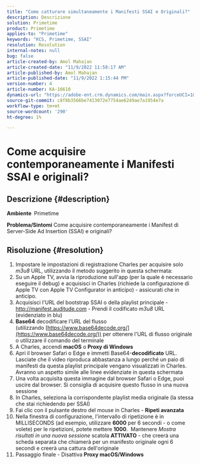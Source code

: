 ```yaml
---
title: "Come catturare simultaneamente i Manifesti SSAI e Originali?"
description: Descrizione
solution: Primetime
product: Primetime
applies-to: "Primetime"
keywords: "KCS, Primetime, SSAI"
resolution: Resolution
internal-notes: null
bug: false
article-created-by: Amol Mahajan
article-created-date: "11/9/2022 11:58:17 AM"
article-published-by: Amol Mahajan
article-published-date: "11/9/2022 1:15:44 PM"
version-number: 4
article-number: KA-16610
dynamics-url: "https://adobe-ent.crm.dynamics.com/main.aspx?forceUCI=1&pagetype=entityrecord&etn=knowledgearticle&id=0a56cac8-2560-ed11-9561-6045bd006268"
source-git-commit: c8f8b3566be7413072e7754ae6249ae7a1954e7a
workflow-type: tm+mt
source-wordcount: '290'
ht-degree: 1%

---
```


# Come acquisire contemporaneamente i Manifesti SSAI e originali?

## Descrizione {#description}

<b>Ambiente </b>
Primetime


<b>Problema/Sintomi</b>
Come acquisire contemporaneamente i Manifest di Server-Side Ad Insertion (SSAI) e originali?


## Risoluzione {#resolution}


1. Impostare le impostazioni di registrazione Charles per acquisire solo *m3u8* URL, utilizzando il metodo suggerito in questa schermata:
2. Su un Apple TV, avvia la riproduzione sull&#39;app (per la quale è necessario eseguire il debug) e acquisisci in Charles (richiede la configurazione di Apple TV con Apple TV Configurator in anticipo) - assicurati che in anticipo.
3. Acquisisci l&#39;URL del bootstrap SSAI o della playlist principale - http://manifest.auditude.com - Prendi il codificato *m3u8* URL (evidenziato in blu)
4. <b>Base64</b> decodificare l’URL del flusso (utilizzando [https://www.base64decode.org/](https://www.base64decode.org/)) per ottenere l&#39;URL di flusso originale o utilizzare il comando del terminale
5. A Charles, accendi <b>macOS</b> o <b>Proxy di Windows</b>
6. Apri il browser Safari o Edge e immetti Base64-<b>decodificato</b> URL. Lasciate che il video riproduca abbastanza a lungo perché un paio di manifesti da questa playlist principale vengano visualizzati in Charles. Avranno un aspetto simile alle linee evidenziate in questa schermata
7. Una volta acquisita questa immagine dal browser Safari o Edge, puoi uscire dal browser. Si consiglia di acquisire questo flusso in una nuova sessione
8. In Charles, seleziona la corrispondente playlist media originale (la stessa che stai richiedendo per SSAI)
9. Fai clic con il pulsante destro del mouse in Charles - <b>Ripeti avanzata</b>
10. Nella finestra di configurazione, l&#39;intervallo di ripetizione è in MILLISECONDS (ad esempio, utilizzare <b>6000</b> per 6 secondi - o come volete) per le ripetizioni, potete mettere <b>1000</b>.  Mantenere *Mostra risultati in una nuova sessione* scatola <b>ATTIVATO</b> - che creerà una scheda separata che chiamerà per un manifesto originale ogni 6 secondi e creerà una cattura dell&#39;originale
11. Passaggio finale - Disattiva <b>Proxy macOS/Windows</b>

